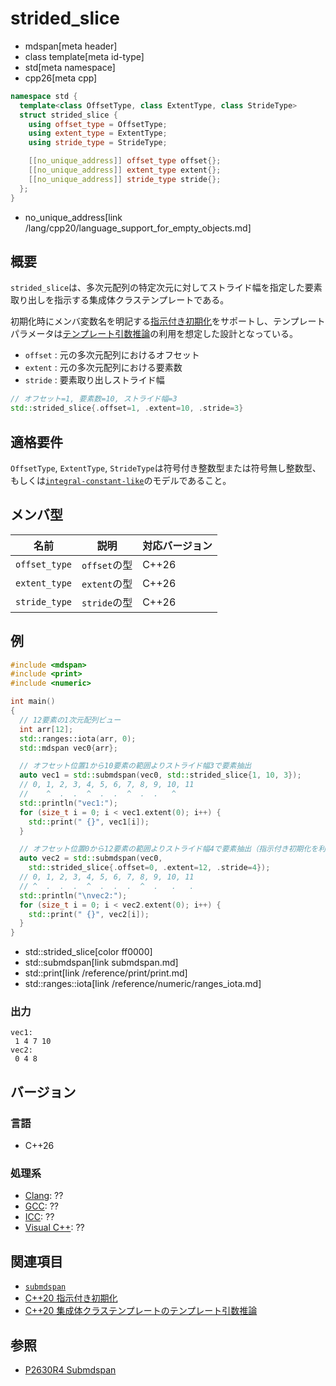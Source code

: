 # strided_slice
* mdspan[meta header]
* class template[meta id-type]
* std[meta namespace]
* cpp26[meta cpp]

```cpp
namespace std {
  template<class OffsetType, class ExtentType, class StrideType>
  struct strided_slice {
    using offset_type = OffsetType;
    using extent_type = ExtentType;
    using stride_type = StrideType;

    [[no_unique_address]] offset_type offset{};
    [[no_unique_address]] extent_type extent{};
    [[no_unique_address]] stride_type stride{};
  };
}
```
* no_unique_address[link /lang/cpp20/language_support_for_empty_objects.md]

## 概要
`strided_slice`は、多次元配列の特定次元に対してストライド幅を指定した要素取り出しを指示する集成体クラステンプレートである。

初期化時にメンバ変数名を明記する[指示付き初期化](/lang/cpp20/designated_initialization.md)をサポートし、テンプレートパラメータは[テンプレート引数推論](/lang/cpp20/class_template_argument_deduction_for_aggregates.md)の利用を想定した設計となっている。

- `offset` : 元の多次元配列におけるオフセット
- `extent` : 元の多次元配列における要素数
- `stride` : 要素取り出しストライド幅

```cpp
// オフセット=1, 要素数=10, ストライド幅=3
std::strided_slice{.offset=1, .extent=10, .stride=3}
```


## 適格要件
`OffsetType`, `ExtentType`, `StrideType`は符号付き整数型または符号無し整数型、もしくは[`integral-constant-like`](/reference/span/integral-constant-like.md)のモデルであること。


## メンバ型

| 名前 | 説明 | 対応バージョン |
|------|------|-------|
| `offset_type` | `offset`の型 | C++26 |
| `extent_type` | `extent`の型 | C++26 |
| `stride_type` | `stride`の型 | C++26 |


## 例
```cpp example
#include <mdspan>
#include <print>
#include <numeric>

int main()
{
  // 12要素の1次元配列ビュー
  int arr[12];
  std::ranges::iota(arr, 0);
  std::mdspan vec0{arr};

  // オフセット位置1から10要素の範囲よりストライド幅3で要素抽出
  auto vec1 = std::submdspan(vec0, std::strided_slice{1, 10, 3});
  // 0, 1, 2, 3, 4, 5, 6, 7, 8, 9, 10, 11
  //    ^  .  .  ^  .  .  ^  .  .   ^
  std::println("vec1:");
  for (size_t i = 0; i < vec1.extent(0); i++) {
    std::print(" {}", vec1[i]);
  }

  // オフセット位置0から12要素の範囲よりストライド幅4で要素抽出（指示付き初期化を利用）
  auto vec2 = std::submdspan(vec0,
    std::strided_slice{.offset=0, .extent=12, .stride=4});
  // 0, 1, 2, 3, 4, 5, 6, 7, 8, 9, 10, 11
  // ^  .  .  .  ^  .  .  .  ^  .   .   .
  std::println("\nvec2:");
  for (size_t i = 0; i < vec2.extent(0); i++) {
    std::print(" {}", vec2[i]);
  }
}
```
* std::strided_slice[color ff0000]
* std::submdspan[link submdspan.md]
* std::print[link /reference/print/print.md]
* std::ranges::iota[link /reference/numeric/ranges_iota.md]

### 出力
```
vec1:
 1 4 7 10
vec2:
 0 4 8
```


## バージョン
### 言語
- C++26

### 処理系
- [Clang](/implementation.md#clang): ??
- [GCC](/implementation.md#gcc): ??
- [ICC](/implementation.md#icc): ??
- [Visual C++](/implementation.md#visual_cpp): ??


## 関連項目
- [`submdspan`](submdspan.md)
- [C++20 指示付き初期化](/lang/cpp20/designated_initialization.md)
- [C++20 集成体クラステンプレートのテンプレート引数推論](/lang/cpp20/class_template_argument_deduction_for_aggregates.md)


## 参照
- [P2630R4 Submdspan](https://open-std.org/jtc1/sc22/wg21/docs/papers/2023/p2630r4.html)
